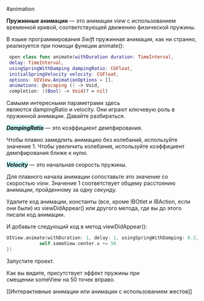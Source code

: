 #animation 

**Пружинные анимации** — это анимации _view_ с использованием временной кривой, соответствующей движению физической пружины.

В языке программирования _Swift_ пружинная анимация, как ни странно, реализуется при помощи функции animate():
```swift
 open class func animate(withDuration duration: TimeInterval,
 delay: TimeInterval,
 usingSpringWithDamping dampingRatio: CGFloat,
 initialSpringVelocity velocity: CGFloat,
 options: UIView.AnimationOptions = [],
 animations: @escaping () -> Void,
 completion: ((Bool) -> Void)? = nil)
```


Самыми интересными параметрами здесь являются dampingRatio и velocity. Они играют ключевую роль в пружинной анимации. Давайте разбираться.

_**<mark style="background: #ABF7F7A6;">DampingRatio</mark>**_ — это коэффициент демпфирования.

Чтобы плавно замедлить анимацию без колебаний, используйте значение 1. Чтобы увеличить колебания, используйте коэффициент демпфирования ближе к нулю.

**_<mark style="background: #ABF7F7A6;">Velocity</mark>_** — это начальная скорость пружины.

Для плавного начала анимации сопоставьте это значение со скоростью _view_. Значение 1 соответствует общему расстоянию анимации, пройденному за одну секунду.

Удалите код анимации, константы (все, кроме IBOtlet и IBAction, если они были) из viewDidAppear() или другого метода, где вы до этого писали код анимации.

И добавьте следующий код в метод viewDidAppear():
```swift
UIView.animate(withDuration: 1, delay: 1, usingSpringWithDamping: 0.3, initialSpringVelocity: 5, options: .curveEaseInOut, animations: {
            self.someView.center.x += 50
})
```


Запустите проект.

Как вы видите, присутствует эффект пружины при смещении someView на 50 точек вправо.

[[Интерактивные анимации или анимации с использованием жестов]] 